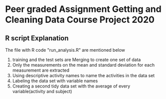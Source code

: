 # Peer graded Assignment Getting and Cleaning Data Course Project 2020

## R script Explanation 

The file with R code "run_analysis.R" are mentioned below

1. training and the test sets are Merging to create one set of data 
2. Only the measurements on the mean and standard deviation for each measurement are extracted  
3. Using descriptive activity names to name the activities in the data set   
4. Labeling the data set with variable names   
5. Creating a second tidy data set with the average of every variable(activity and subject)   
   


